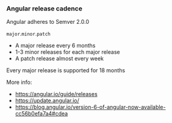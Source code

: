 ### Angular release cadence

Angular adheres to Semver 2.0.0

`major`.`minor`.`patch`

* A major release every 6 months
* 1-3 minor releases for each major release
* A patch release almost every week

Every major release is supported for 18 months

More info: 

* https://angular.io/guide/releases
* https://update.angular.io/
* https://blog.angular.io/version-6-of-angular-now-available-cc56b0efa7a4#cdea